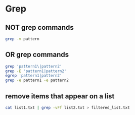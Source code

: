 # Grep

## NOT grep commands
```bash
grep -v pattern
```

## OR grep commands
```bash
grep 'pattern1\|pattern2'
grep -E 'pattern1|pattern2'
egrep 'pattern1|pattern2'
grep -e pattern1 -e pattern2
```

## remove items that appear on a list
```bash
cat list1.txt | grep -vFf list2.txt > filtered_list.txt
```
